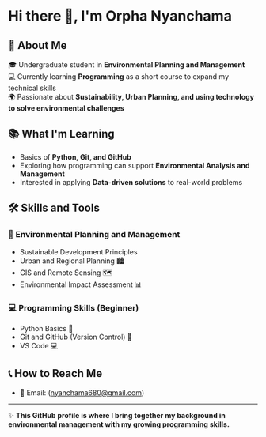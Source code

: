 

# Hi there 👋, I'm Orpha Nyanchama  

## 🌟 About Me  
🎓 Undergraduate student in **Environmental Planning and Management**  
💻 Currently learning **Programming** as a short course to expand my technical skills  
🌍 Passionate about **Sustainability, Urban Planning, and using technology to solve environmental challenges**  

## 📚 What I'm Learning  
- Basics of **Python, Git, and GitHub**  
- Exploring how programming can support **Environmental Analysis and Management**  
- Interested in applying **Data-driven solutions** to real-world problems  

## 🛠️ Skills and Tools  

### 🌱 Environmental Planning and Management  
- Sustainable Development Principles  
- Urban and Regional Planning 🏙️  
- GIS and Remote Sensing 🗺️  
- Environmental Impact Assessment 📊  

### 💻 Programming Skills (Beginner)  
- Python Basics 🐍  
- Git and GitHub (Version Control) 🔧  
- VS Code 💻  

## 📞 How to Reach Me  
- 📧 Email: (nyanchama680@gmail.com)

---

✨ **This GitHub profile is where I bring together my background in environmental management with my growing programming skills.**



